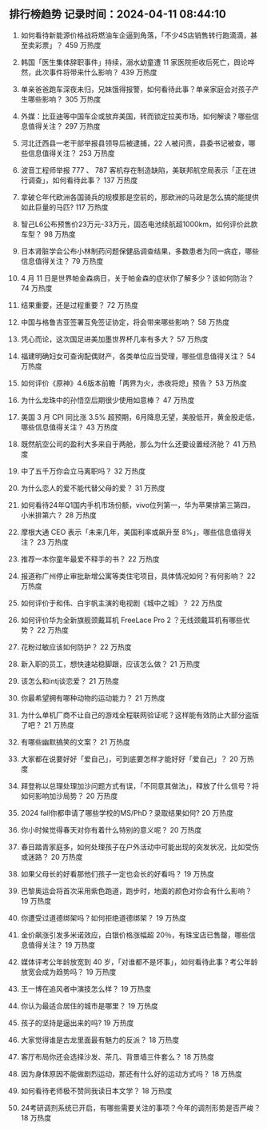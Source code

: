 
## 排行榜趋势 记录时间：2024-04-11 08:44:10
  
  1. 如何看待新能源价格战将燃油车企逼到角落，「不少4S店销售转行跑滴滴，甚至卖彩票 ​」？ 459 万热度
    
  2. 韩国「医生集体辞职事件」持续，溺水幼童遭 11 家医院拒收后死亡，舆论哗然，此次事件将带来什么影响？ 439 万热度
    
  3. 单亲爸爸跑车深夜未归，兄妹饿得报警，如何看待此事？单亲家庭会对孩子产生哪些影响？ 305 万热度
    
  4. 外媒：比亚迪等中国车企或放弃美国，转而锁定拉美市场，如何解读？哪些信息值得关注？ 297 万热度
    
  5. 河北迁西县一老干部举报县领导后被逮捕，22 人被问责，县委书记被查，哪些信息值得关注？ 253 万热度
    
  6. 波音工程师举报 777 、 787 客机存在制造缺陷，美联邦航空局表示「正在进行调查」，如何看待此事？ 137 万热度
    
  7. 拿破仑年代欧洲各国骑兵的规模那是空前的，那欧洲的马政是怎么搞的能提供如此巨量的马匹? 117 万热度
    
  8. 智己L6公布预售价23万元-33万元，固态电池续航超1000km，如何评价此款车型？ 98 万热度
    
  9. 日本肾脏学会公布小林制药问题保健品调查结果，多数患者为同一病症，哪些信息值得关注？ 79 万热度
    
  10. 4 月 11 日是世界帕金森病日，关于帕金森的症状你了解多少？该如何防治？ 74 万热度
    
  11. 结果重要，还是过程重要？ 72 万热度
    
  12. 中国与格鲁吉亚签署互免签证协定，将会带来哪些影响？ 58 万热度
    
  13. 凭心而论，这次国足进美加墨世界杯几率有多大？ 57 万热度
    
  14. 福建明确妇女可查询配偶财产，各类单位应当受理，哪些信息值得关注？ 54 万热度
    
  15. 如何评价《原神》4.6版本前瞻「两界为火，赤夜将熄」预告？ 53 万热度
    
  16. 为什么龙珠中的孙悟空后期很少使用如意棒？ 47 万热度
    
  17. 美国 3 月 CPI 同比涨 3.5% 超预期，6月降息无望，美股低开，黄金股走低，哪些信息值得关注？ 43 万热度
    
  18. 既然航空公司的盈利大多来自于两舱，那么为什么还要设置经济舱？ 41 万热度
    
  19. 中了五千万你会立马离职吗？ 32 万热度
    
  20. 为什么恋人的爱不能代替父母的爱？ 31 万热度
    
  21. 如何看待24年Q1国内手机市场份额，vivo位列第一，华为苹果排第三第四，小米排第六？ 28 万热度
    
  22. 摩根大通 CEO 表示「未来几年，美国利率或飙升至 8%」，哪些信息值得关注？ 23 万热度
    
  23. 推荐一本你童年最爱不释手的书？ 22 万热度
    
  24. 报道称广州停止审批新增公寓等类住宅项目，具体情况如何？有何影响？ 22 万热度
    
  25. 如何评价于和伟、白宇帆主演的电视剧《城中之城》？ 22 万热度
    
  26. 如何评价华为全新旗舰颈戴耳机 FreeLace Pro 2 ？无线颈戴耳机有哪些优势？ 22 万热度
    
  27. 花粉过敏应该如何防护？ 22 万热度
    
  28. 新入职的员工，想快速站稳脚跟，应该怎么做？ 21 万热度
    
  29. 该怎么和intj谈恋爱？ 21 万热度
    
  30. 你最希望拥有哪种动物的运动能力？ 21 万热度
    
  31. 为什么单机厂商不让自己的游戏全程联网验证呢？这样能有效防止大部分盗版了吧？ 21 万热度
    
  32. 有哪些幽默搞笑的文案？ 21 万热度
    
  33. 大家都在说要好好「爱自己」，可到底要怎样才能好好「爱自己」？ 20 万热度
    
  34. 拜登称以总理处理加沙问题方式有误，「不同意其做法」，释放了什么信号？将如何影响加沙局势？ 20 万热度
    
  35. 2024 fall你都申请了哪些学校的MS/PhD？录取结果如何? 20 万热度
    
  36. 你小时候觉得春天对你有着什么特别的意义呢？ 20 万热度
    
  37. 春日踏青家庭多，如何处理孩子在户外活动中可能出现的突发状况，比如受伤或迷路？ 20 万热度
    
  38. 如果父母长的好看那他们孩子一定也会长的好看吗？ 19 万热度
    
  39. 巴黎奥运会将首次采用紫色跑道，跑步时，地面的颜色对你会有什么影响？ 19 万热度
    
  40. 你遭受过道德绑架吗？如何拒绝道德绑架？ 19 万热度
    
  41. 金价飙涨引发多米诺效应，白银价格涨幅超 20％，有珠宝店已售罄，哪些信息值得关注？ 19 万热度
    
  42. 媒体评考公年龄放宽到 40 岁，「对谁都不是坏事」，如何看待此事？考公年龄放宽会成为趋势吗？ 19 万热度
    
  43. 王一博在追风者中演技怎么样？ 19 万热度
    
  44. 你认为最适合居住的城市是哪里？ 19 万热度
    
  45. 孩子的坚持是逼出来的吗? 19 万热度
    
  46. 大家觉得谁是古龙里面最有魅力的反派？ 18 万热度
    
  47. 客厅布局你还会选择沙发、茶几、背景墙三件套么？ 18 万热度
    
  48. 因为身体原因不能做剧烈运动，那还有什么好的运动方式吗？ 18 万热度
    
  49. 如何看待老师极不赞同我读日本文学？ 18 万热度
    
  50. 24考研调剂系统已开启，有哪些需要关注的事项？今年的调剂形势是否严峻？ 18 万热度
    